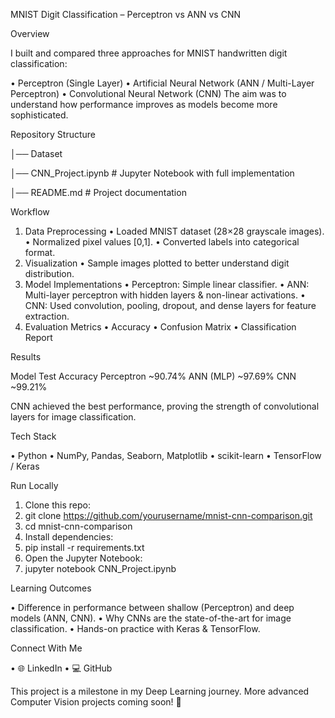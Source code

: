 MNIST Digit Classification – Perceptron vs ANN vs CNN

Overview

I built and compared three approaches for MNIST handwritten digit classification:

  •	Perceptron (Single Layer)
  •	Artificial Neural Network (ANN / Multi-Layer Perceptron)
  •	Convolutional Neural Network (CNN)
The aim was to understand how performance improves as models become more sophisticated.

Repository Structure

│── Dataset

│── CNN_Project.ipynb     # Jupyter Notebook with full implementation

│── README.md             # Project documentation

Workflow

1.	Data Preprocessing
•	Loaded MNIST dataset (28×28 grayscale images).
•	Normalized pixel values [0,1].
•	Converted labels into categorical format.
2.	Visualization
•	Sample images plotted to better understand digit distribution.
3.	Model Implementations
•	Perceptron: Simple linear classifier.
•	ANN: Multi-layer perceptron with hidden layers & non-linear activations.
•	CNN: Used convolution, pooling, dropout, and dense layers for feature extraction.
4.	Evaluation Metrics
•	Accuracy
•	Confusion Matrix
•	Classification Report

Results

Model	Test Accuracy
Perceptron	~90.74%
ANN (MLP)	~97.69%
CNN	~99.21%

CNN achieved the best performance, proving the strength of convolutional layers for image classification.

Tech Stack

•	Python
•	NumPy, Pandas, Seaborn, Matplotlib
•	scikit-learn
•	TensorFlow / Keras

Run Locally

1.	Clone this repo:
2.	git clone https://github.com/yourusername/mnist-cnn-comparison.git
3.	cd mnist-cnn-comparison
4.	Install dependencies:
5.	pip install -r requirements.txt
6.	Open the Jupyter Notebook:
7.	jupyter notebook CNN_Project.ipynb

Learning Outcomes

•	Difference in performance between shallow (Perceptron) and deep models (ANN, CNN).
•	Why CNNs are the state-of-the-art for image classification.
•	Hands-on practice with Keras & TensorFlow.

Connect With Me

•	🌐 LinkedIn
•	💻 GitHub

This project is a milestone in my Deep Learning journey. More advanced Computer Vision projects coming soon! 🚀
